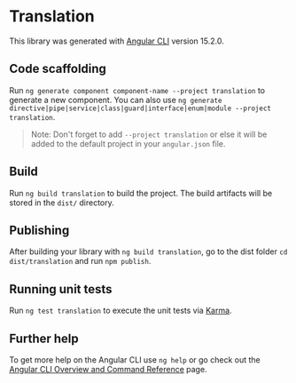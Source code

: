 # Translation

This library was generated with [Angular CLI](https://github.com/angular/angular-cli) version 15.2.0.

## Code scaffolding

Run `ng generate component component-name --project translation` to generate a new component. You can also use `ng generate directive|pipe|service|class|guard|interface|enum|module --project translation`.

> Note: Don't forget to add `--project translation` or else it will be added to the default project in your `angular.json` file.

## Build

Run `ng build translation` to build the project. The build artifacts will be stored in the `dist/` directory.

## Publishing

After building your library with `ng build translation`, go to the dist folder `cd dist/translation` and run `npm publish`.

## Running unit tests

Run `ng test translation` to execute the unit tests via [Karma](https://karma-runner.github.io).

## Further help

To get more help on the Angular CLI use `ng help` or go check out the [Angular CLI Overview and Command Reference](https://angular.io/cli) page.
